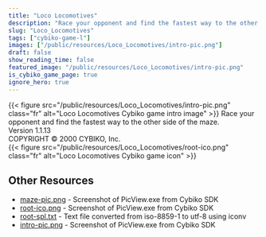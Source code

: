```yaml
---
title: "Loco Locomotives"
description: "Race your opponent and find the fastest way to the other side of the maze. Version 1.1.13 COPYRIGHT © 2000 CYBIKO, Inc.  "
slug: "Loco_Locomotives"
tags: ["cybiko-game-l"]
images: ["/public/resources/Loco_Locomotives/intro-pic.png"]
draft: false
show_reading_time: false
featured_image: "/public/resources/Loco_Locomotives/intro-pic.png"
is_cybiko_game_page: true
ignore_hero: true
---
```

{{< figure src="/public/resources/Loco_Locomotives/intro-pic.png" class="fr" alt="Loco Locomotives Cybiko game intro image" >}}
Race your opponent and find the fastest way to the other side of the maze. \
Version 1.1.13 \
COPYRIGHT © 2000 CYBIKO, Inc. \
 {{< figure src="/public/resources/Loco_Locomotives/root-ico.png" class="fr" alt="Loco Locomotives Cybiko game icon" >}}

## Other Resources
* [maze-pic.png](/public/resources/Loco_Locomotives/maze-pic.png) - Screenshot of PicView.exe from Cybiko SDK
* [root-ico.png](/public/resources/Loco_Locomotives/root-ico.png) - Screenshot of PicView.exe from Cybiko SDK
* [root-spl.txt](/public/resources/Loco_Locomotives/root-spl.txt) - Text file converted from iso-8859-1 to utf-8 using iconv
* [intro-pic.png](/public/resources/Loco_Locomotives/intro-pic.png) - Screenshot of PicView.exe from Cybiko SDK
